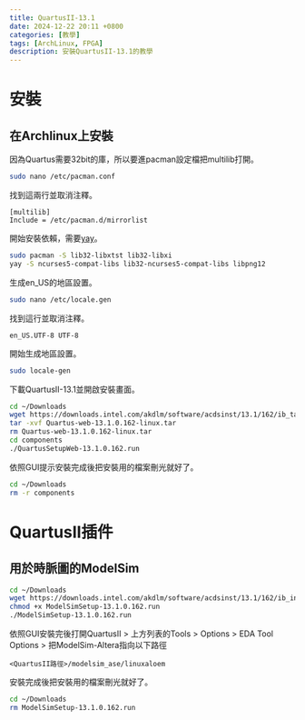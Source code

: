 ```yaml
---
title: QuartusII-13.1
date: 2024-12-22 20:11 +0800
categories: [教學]
tags: [ArchLinux, FPGA]
description: 安裝QuartusII-13.1的教學
---
```


# 安裝
## 在Archlinux上安裝
因為Quartus需要32bit的庫，所以要進pacman設定檔把multilib打開。 <br>
```bash
sudo nano /etc/pacman.conf
```

找到這兩行並取消注釋。 <br>
```text
[multilib]
Include = /etc/pacman.d/mirrorlist
```

開始安裝依賴，需要[yay](/posts/Yay)。 <br>
```bash
sudo pacman -S lib32-libxtst lib32-libxi
yay -S ncurses5-compat-libs lib32-ncurses5-compat-libs libpng12
```

生成en_US的地區設置。 <br>
```bash
sudo nano /etc/locale.gen
```

找到這行並取消注釋。 <br>
```text
en_US.UTF-8 UTF-8
```

開始生成地區設置。 <br>
```bash
sudo locale-gen
```

下載QuartusII-13.1並開啟安裝畫面。 <br>
```bash
cd ~/Downloads
wget https://downloads.intel.com/akdlm/software/acdsinst/13.1/162/ib_tar/Quartus-web-13.1.0.162-linux.tar
tar -xvf Quartus-web-13.1.0.162-linux.tar
rm Quartus-web-13.1.0.162-linux.tar
cd components
./QuartusSetupWeb-13.1.0.162.run
```

依照GUI提示安裝完成後把安裝用的檔案刪光就好了。 <br>
```bash
cd ~/Downloads
rm -r components
```

# QuartusII插件
## 用於時脈圖的ModelSim
```bash
cd ~/Downloads
wget https://downloads.intel.com/akdlm/software/acdsinst/13.1/162/ib_installers/ModelSimSetup-13.1.0.162.run
chmod +x ModelSimSetup-13.1.0.162.run
./ModelSimSetup-13.1.0.162.run
```

依照GUI安裝完後打開QuartusII > 上方列表的Tools > Options > EDA Tool Options > 把ModelSim-Altera指向以下路徑
```text
<QuartusII路徑>/modelsim_ase/linuxaloem
```

安裝完成後把安裝用的檔案刪光就好了。 <br>
```bash
cd ~/Downloads
rm ModelSimSetup-13.1.0.162.run
```
